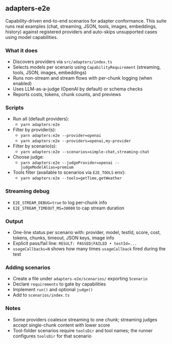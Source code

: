 ## adapters-e2e

Capability-driven end-to-end scenarios for adapter conformance. This suite runs real examples (chat, streaming, JSON, tools, images, embeddings, history) against registered providers and auto-skips unsupported cases using model capabilities.

### What it does
- Discovers providers via `src/adapters/index.ts`
- Selects models per scenario using `CapabilityRequirement` (streaming, tools, JSON, images, embeddings)
- Runs non-stream and stream flows with per-chunk logging (when enabled)
- Uses LLM-as-a-judge (OpenAI by default) or schema checks
- Reports costs, tokens, chunk counts, and previews

### Scripts
- Run all (default providers):
  - `yarn adapters:e2e`
- Filter by provider(s):
  - `yarn adapters:e2e --provider=openai`
  - `yarn adapters:e2e --providers=openai,my-provider`
- Filter by scenario(s):
  - `yarn adapters:e2e --scenarios=simple-chat,streaming-chat`
- Choose judge:
  - `yarn adapters:e2e --judgeProvider=openai --judgeModelAlias=premium`
- Tools filter (available to scenarios via `E2E_TOOLS` env):
  - `yarn adapters:e2e --tools=getTime,getWeather`

### Streaming debug
- `E2E_STREAM_DEBUG=true` to log per-chunk info
- `E2E_STREAM_TIMEOUT_MS=30000` to cap stream duration

### Output
- One-line status per scenario with: provider, model, testId, score, cost, tokens, chunks, timeout, JSON keys, image info
- Explicit pass/fail line: `RESULT: PASSED|FAILED • testId=...`
- `usageCallbacks=N` shows how many times `usageCallback` fired during the test

### Adding scenarios
- Create a file under `adapters-e2e/scenarios/` exporting `Scenario`
- Declare `requirements` to gate by capabilities
- Implement `run()` and optional `judge()`
- Add to `scenarios/index.ts`

### Notes
- Some providers coalesce streaming to one chunk; streaming judges accept single-chunk content with lower score
- Tool-folder scenarios require `toolsDir` and tool names; the runner configures `toolsDir` for that scenario


